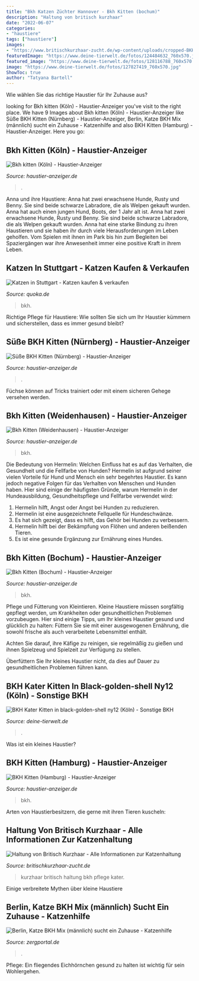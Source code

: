 ```yaml
---
title: "Bkh Katzen Züchter Hannover - Bkh Kitten (bochum)"
description: "Haltung von britisch kurzhaar"
date: "2022-06-07"
categories:
- "haustiere"
tags: ["haustiere"]
images:
- "https://www.britischkurzhaar-zucht.de/wp-content/uploads/cropped-BKH-Kater.jpg"
featuredImage: "https://www.deine-tierwelt.de/fotos/124484632_760x570.jpg"
featured_image: "https://www.deine-tierwelt.de/fotos/128116788_760x570.jpg"
image: "https://www.deine-tierwelt.de/fotos/127827419_760x570.jpg"
ShowToc: true
author: "Tatyana Bartell"
---
```



Wie wählen Sie das richtige Haustier für Ihr Zuhause aus?

	

		
looking for Bkh kitten (Köln) - Haustier-Anzeiger you've visit to the right place. We have 9 Images about Bkh kitten (Köln) - Haustier-Anzeiger like Süße BKH Kitten (Nürnberg) - Haustier-Anzeiger, Berlin, Katze BKH Mix (männlich) sucht ein Zuhause - Katzenhilfe and also BKH Kitten (Hamburg) - Haustier-Anzeiger. Here you go:
		
    
## Bkh Kitten (Köln) - Haustier-Anzeiger

<img loading=lazy src="https://www.deine-tierwelt.de/fotos/127827419_760x570.jpg" onerror="this.onerror=null;this.src='https://tse4.mm.bing.net/th?id=OIP.3SL1p_nlJjND06j5634tuQHaFj&amp;pid=15.1';" alt="Bkh kitten (Köln) - Haustier-Anzeiger">

_Source: haustier-anzeiger.de_

>. 

	

Anna und ihre Haustiere: Anna hat zwei erwachsene Hunde, Rusty und Benny. Sie sind beide schwarze Labradore, die als Welpen gekauft wurden. Anna hat auch einen jungen Hund, Boots, der 1 Jahr alt ist.
Anna hat zwei erwachsene Hunde, Rusty und Benny. Sie sind beide schwarze Labradore, die als Welpen gekauft wurden. Anna hat eine starke Bindung zu ihren Haustieren und sie haben ihr durch viele Herausforderungen im Leben geholfen. Vom Spielen mit ihnen im Park bis hin zum Begleiten bei Spaziergängen war ihre Anwesenheit immer eine positive Kraft in ihrem Leben.

    
## Katzen In Stuttgart - Katzen Kaufen &amp; Verkaufen

<img loading=lazy src="https://pic0.qimage.de/19/03/20/r247200319.jpg" onerror="this.onerror=null;this.src='https://tse2.mm.bing.net/th?id=OIP.oWoKfId8e5lJXcnve8CILAAAAA&amp;pid=15.1';" alt="Katzen in Stuttgart - Katzen kaufen &amp; verkaufen">

_Source: quoka.de_

>bkh. 

	

Richtige Pflege für Haustiere: Wie sollten Sie sich um Ihr Haustier kümmern und sicherstellen, dass es immer gesund bleibt?

    
## Süße BKH Kitten (Nürnberg) - Haustier-Anzeiger

<img loading=lazy src="https://www.deine-tierwelt.de/fotos/128116788_760x570.jpg" onerror="this.onerror=null;this.src='https://tse3.mm.bing.net/th?id=OIP.jaz-wr8S-JMLSpYLDXwRagHaFj&amp;pid=15.1';" alt="Süße BKH Kitten (Nürnberg) - Haustier-Anzeiger">

_Source: haustier-anzeiger.de_

>. 

	

Füchse können auf Tricks trainiert oder mit einem sicheren Gehege versehen werden.

    
## Bkh Kitten (Weidenhausen) - Haustier-Anzeiger

<img loading=lazy src="https://www.deine-tierwelt.de/fotos/127944888_xl.jpg" onerror="this.onerror=null;this.src='https://tse4.mm.bing.net/th?id=OIP.KHuXrq6EitykKtZ-sTO4ZwHaJ4&amp;pid=15.1';" alt="Bkh Kitten (Weidenhausen) - Haustier-Anzeiger">

_Source: haustier-anzeiger.de_

>bkh. 

	

Die Bedeutung von Hermelin: Welchen Einfluss hat es auf das Verhalten, die Gesundheit und die Fellfarbe von Hunden?
Hermelin ist aufgrund seiner vielen Vorteile für Hund und Mensch ein sehr begehrtes Haustier. Es kann jedoch negative Folgen für das Verhalten von Menschen und Hunden haben. Hier sind einige der häufigsten Gründe, warum Hermelin in der Hundeausbildung, Gesundheitspflege und Fellfarbe verwendet wird:
1) Hermelin hilft, Angst oder Angst bei Hunden zu reduzieren.
2) Hermelin ist eine ausgezeichnete Fellquelle für Hundeschwänze.
3) Es hat sich gezeigt, dass es hilft, das Gehör bei Hunden zu verbessern.
4) Hermelin hilft bei der Bekämpfung von Flöhen und anderen beißenden Tieren.
5) Es ist eine gesunde Ergänzung zur Ernährung eines Hundes.

    
## Bkh Kitten (Bochum) - Haustier-Anzeiger

<img loading=lazy src="https://www.deine-tierwelt.de/fotos/127183672_xl.jpg" onerror="this.onerror=null;this.src='https://tse1.mm.bing.net/th?id=OIP.0ze6RKYbDcV7_otoEroOdAHaFj&amp;pid=15.1';" alt="Bkh Kitten (Bochum) - Haustier-Anzeiger">

_Source: haustier-anzeiger.de_

>bkh. 

	

Pflege und Fütterung von Kleintieren.
Kleine Haustiere müssen sorgfältig gepflegt werden, um Krankheiten oder gesundheitlichen Problemen vorzubeugen. Hier sind einige Tipps, um Ihr kleines Haustier gesund und glücklich zu halten:
Füttern Sie sie mit einer ausgewogenen Ernährung, die sowohl frische als auch verarbeitete Lebensmittel enthält.

Achten Sie darauf, ihre Käfige zu reinigen, sie regelmäßig zu gießen und ihnen Spielzeug und Spielzeit zur Verfügung zu stellen.

Überfüttern Sie Ihr kleines Haustier nicht, da dies auf Dauer zu gesundheitlichen Problemen führen kann.

    
## BKH Kater Kitten In Black-golden-shell Ny12 (Köln) - Sonstige BKH

<img loading=lazy src="https://www.deine-tierwelt.de/fotos/124484632_760x570.jpg" onerror="this.onerror=null;this.src='https://tse2.mm.bing.net/th?id=OIP.pBCYhmujSS4HuTe64RKfcwHaFj&amp;pid=15.1';" alt="BKH Kater Kitten in black-golden-shell ny12 (Köln) - Sonstige BKH">

_Source: deine-tierwelt.de_

>. 

	

Was ist ein kleines Haustier?

    
## BKH Kitten (Hamburg) - Haustier-Anzeiger

<img loading=lazy src="https://www.deine-tierwelt.de/fotos/126947063_760x570.jpg" onerror="this.onerror=null;this.src='https://tse3.mm.bing.net/th?id=OIP.Cbki9fAuPF9qdIxoTJ-njwHaFj&amp;pid=15.1';" alt="BKH Kitten (Hamburg) - Haustier-Anzeiger">

_Source: haustier-anzeiger.de_

>bkh. 

	

Arten von Haustierbesitzern, die gerne mit ihren Tieren kuscheln:

    
## Haltung Von Britisch Kurzhaar - Alle Informationen Zur Katzenhaltung

<img loading=lazy src="https://www.britischkurzhaar-zucht.de/wp-content/uploads/cropped-BKH-Kater.jpg" onerror="this.onerror=null;this.src='https://tse1.mm.bing.net/th?id=OIP.jclqdtiwh-J2_L0JWtbQqwHaEU&amp;pid=15.1';" alt="Haltung von Britisch Kurzhaar - Alle Informationen zur Katzenhaltung">

_Source: britischkurzhaar-zucht.de_

>kurzhaar britisch haltung bkh pflege kater. 

	

Einige verbreitete Mythen über kleine Haustiere

    
## Berlin, Katze BKH Mix (männlich) Sucht Ein Zuhause - Katzenhilfe

<img loading=lazy src="https://zergportal.de/files/bild/Tier6_121574.jpeg" onerror="this.onerror=null;this.src='https://tse1.mm.bing.net/th?id=OIP.JC-B3M3b_9MAE5ETHTJ9GwAAAA&amp;pid=15.1';" alt="Berlin, Katze BKH Mix (männlich) sucht ein Zuhause - Katzenhilfe">

_Source: zergportal.de_

>. 

	

Pflege: Ein fliegendes Eichhörnchen gesund zu halten ist wichtig für sein Wohlergehen.

